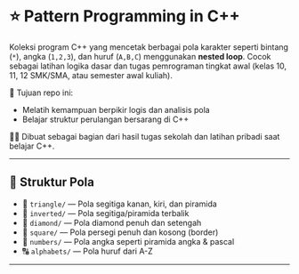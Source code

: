 # ⭐ Pattern Programming in C++

Koleksi program C++ yang mencetak berbagai pola karakter seperti bintang (`*`), angka (`1,2,3`), dan huruf (`A,B,C`) menggunakan **nested loop**. Cocok sebagai latihan logika dasar dan tugas pemrograman tingkat awal (kelas 10, 11, 12 SMK/SMA, atau semester awal kuliah).

📌 Tujuan repo ini:
- Melatih kemampuan berpikir logis dan analisis pola
- Belajar struktur perulangan bersarang di C++

👨‍💻 Dibuat sebagai bagian dari hasil tugas sekolah dan latihan pribadi saat belajar C++.

---

## 📂 Struktur Pola

- 🔼 `triangle/` — Pola segitiga kanan, kiri, dan piramida
- 🔽 `inverted/` — Pola segitiga/piramida terbalik
- 💎 `diamond/` — Pola diamond penuh dan setengah
- 🔳 `square/` — Pola persegi penuh dan kosong (border)
- 🔢 `numbers/` — Pola angka seperti piramida angka & pascal
- 🔠 `alphabets/` — Pola huruf dari A-Z

---

